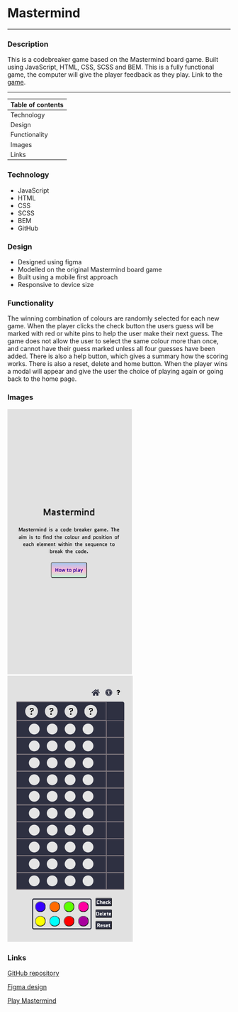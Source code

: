 # **Mastermind**
***

### **Description**
This is a codebreaker game based on the Mastermind board game. 
Built using JavaScript, HTML, CSS, SCSS and BEM. This is a fully functional game, the computer will give the player feedback as they play. Link to the [game](obuckland.github.io/mastermind-game/).


---
| **Table of contents** |
|---|
| Technology |
| Design |
| Functionality |
| Images |
| Links |


### **Technology**
*   JavaScript
*   HTML
*   CSS
*   SCSS
*   BEM
*   GitHub


### **Design**
*   Designed using figma
*   Modelled on the original Mastermind board game
*   Built using a mobile first approach
*   Responsive to device size


### **Functionality**
The winning combination of colours are randomly selected for each new game. When the player clicks the check button the users guess will be marked with red or white pins to help the user make their next guess. The game does not allow the user to select the same colour more than once, and cannot have their guess marked unless all four guesses have been added. There is also a help button, which gives a summary how the scoring works. There is also a reset, delete and home button. When the player wins a modal will appear and give the user the choice of playing again or going back to the home page.


### **Images**
<img src="/images/First-page-screenshot.png" alt="Image of game">
<img src="/images/Gameboard-screenshot.png">


### **Links**
[GitHub repository](https://github.com/OBuckland/mastermind-game "Link to GitHub")

[Figma design](https://www.figma.com/file/qVo0wg0ADB6dlIlPcCml8z/Mastermind "Link to Figma")

[Play Mastermind](https://obuckland.github.io/mastermind-game/ "Link to Game")